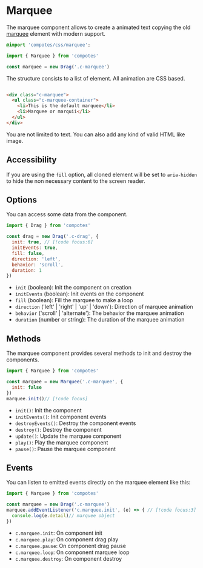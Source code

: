 # Marquee

The marquee component allows to create a animated text copying the old [marquee](https://developer.mozilla.org/fr/docs/Web/HTML/Element/marquee) element with modern support.

```scss
@import 'compotes/css/marquee';
```

```js
import { Marquee } from 'compotes'

const marquee = new Drag('.c-marquee')
```

The structure consists to a list of element. All animation are CSS based.

```html

<div class="c-marquee">
  <ul class="c-marquee-container">
    <li>This is the default marquee</li>
    <li>Marquee or marquii</li>
  </ul>
</div>
```

You are not limited to text. You can also add any kind of valid HTML like image.

## Accessibility

If you are using the `fill` option, all cloned element will be set to `aria-hidden` to hide the  non necessary content to the screen reader.

## Options

You can access some data from the component.

```js
import { Drag } from 'compotes'

const drag = new Drag('.c-drag', {
  init: true, // [!code focus:6]
  initEvents: true,
  fill: false,
  direction: 'left',
  behavior: 'scroll',
  duration: 1
})
```

- `init` (boolean): Init the component on creation
- `initEvents` (boolean): Init events on the component
- `fill` (boolean): Fill the marquee to make a loop
- `direction` ('left' | 'right' | 'up' | 'down'): Direction of marquee animation
- `behavior` ('scroll' | 'alternate'): The behavior the marquee animation
- `duration` (number or string): The duration of the marquee animation

## Methods

The marquee component provides several methods to init and destroy the components.

```js
import { Marquee } from 'compotes'

const marquee = new Marquee('.c-marquee', {
  init: false
})
marquee.init()// [!code focus]
```

- `init()`: Init the component
- `initEvents()`: Init component events
- `destroyEvents()`: Destroy the component events
- `destroy()`: Destroy the component
- `update()`: Update the marquee component
- `play()`: Play the marquee component
- `pause()`: Pause the marquee component

## Events

You can listen to emitted events directly on the marquee element like this:

```js
import { Marquee } from 'compotes'

const marquee = new Drag('.c-marquee')
marquee.addEventListener('c.marquee.init', (e) => { // [!code focus:3]
  console.log(e.detail)// marquee object
})
```

- `c.marquee.init`: On component init
- `c.marquee.play`: On component drag play
- `c.marquee.pause`: On component drag pause
- `c.marquee.loop`: On component marquee loop
- `c.marquee.destroy`: On component destroy
